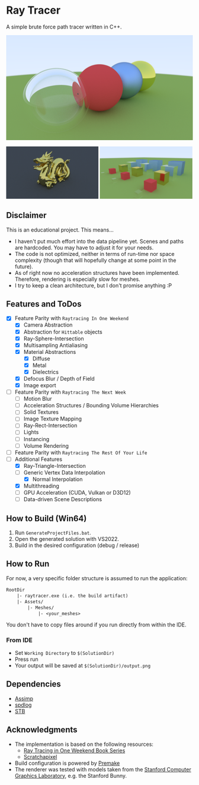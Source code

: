 # Ray Tracer

A simple brute force path tracer written in C++.

![preview](preview.png)
<p float="left">
  <img src="/preview_dragon.png" width="49.5%" /> 
  <img src="/preview_cubes.png" width="49.5%" />
</p>

## Disclaimer

This is an educational project. This means...

* I haven't put much effort into the data pipeline yet. Scenes and paths are hardcoded. You may have to adjust it for your needs.
* The code is not optimized, neither in terms of run-time nor space complexity (though that will hopefully change at some point in the future).
* As of right now no acceleration structures have been implemented. Therefore, rendering is especially slow for meshes.
* I try to keep a clean architecture, but I don't promise anything :P

## Features and ToDos

- [x] Feature Parity with `Raytracing In One Weekend`
    - [x] Camera Abstraction
    - [x] Abstraction for `Hittable` objects
    - [x] Ray-Sphere-Intersection
    - [x] Multisampling Antialiasing
    - [x] Material Abstractions
        - [x] Diffuse
        - [x] Metal
        - [x] Dielectrics
    - [x] Defocus Blur / Depth of Field
    - [x] Image export
- [ ] Feature Parity with `Raytracing The Next Week`
    - [ ] Motion Blur
    - [ ] Acceleration Structures / Bounding Volume Hierarchies
    - [ ] Solid Textures
    - [ ] Image Texture Mapping
    - [ ] Ray-Rect-Intersection
    - [ ] Lights
    - [ ] Instancing
    - [ ] Volume Rendering
- [ ] Feature Parity with `Raytracing The Rest Of Your Life`
- [ ] Additional Features
    - [x] Ray-Triangle-Intersection
    - [ ] Generic Vertex Data Interpolation
        - [x] Normal Interpolation
    - [x] Multithreading
    - [ ] GPU Acceleration (CUDA, Vulkan or D3D12)
    - [ ] Data-driven Scene Descriptions

## How to Build (Win64)

1. Run `GenerateProjectFiles.bat`.
2. Open the generated solution with VS2022.
3. Build in the desired configuration (debug / release)

## How to Run

For now, a very specific folder structure is assumed to run the application:

```
RootDir
    |- raytracer.exe (i.e. the build artifact)   
    |- Assets/
        |- Meshes/
            |- <your_meshes>
```

You don't have to copy files around if you run directly from within the IDE.

### From IDE

* Set `Working Directory` to `$(SolutionDir)`
* Press run
* Your output will be saved at `$(SolutionDir)/output.png`

## Dependencies

* [Assimp](https://github.com/assimp/assimp)
* [spdlog](https://github.com/gabime/spdlog)
* [STB](https://github.com/nothings/stb)

## Acknowledgments

* The implementation is based on the following resources:
    * [Ray Tracing in One Weekend Book Series](https://raytracing.github.io/)
    * [Scratchapixel](https://www.scratchapixel.com)
* Build configuration is powered by [Premake](https://premake.github.io/)
* The renderer was tested with models taken from the [Stanford Computer Graphics Laboratory](https://graphics.stanford.edu/data/3Dscanrep/), e.g. the Stanford Bunny.
    
